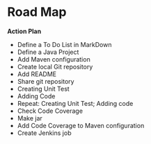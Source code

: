 # Road Map

__Action Plan__

- Define a To Do List in MarkDown
- Define a Java Project
- Add Maven configuration
- Create local Git repository
- Add README
- Share git repository
- Creating Unit Test
- Adding Code
- Repeat: Creating Unit Test; Adding code
- Check Code Coverage
- Make jar
- Add Code Coverage to Maven configuration
- Create Jenkins job